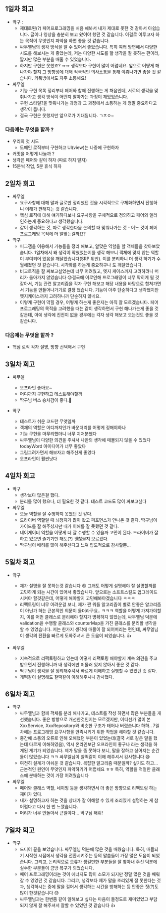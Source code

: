## 1일차 회고
- 딱구 : 
  - 제대로된(?) 페어프로그래밍을 처음 해봐서 내가 제대로 못한 것 같아서 아쉽습니다. 글이나 영상을 충분히 보고 왔어야 했던 것 같습니다. 이걸로 이루고자 하는 목적이 무엇인지 파악을 하면 좋을 것 같습니다.
  - 싸무엘님의 생각 방식을 알 수 있어서 좋았습니다. 특히 여러 방면에서 다양한 시도를 해보시는 게 좋았는데, 저는 다양한 시도를 할 생각을 잘 못하는 편이라, 짧지만 많은 부분을 배울 수 있었습니다. 
  - 하지만 구현은 못했죠? ㅠㅠ 생각보다 구현이 많이 어렵네요. 앞으로 어떻게 해나가야 할지 그 방향성에 대해 적극적인 의사소통을 통해 이뤄나가면 좋을 것 같습니다. 카톡방에서도 자주 소통해요!
- 싸무엘
  - 기능 구현 목록 정리부터 페어와 함께 진행하는 게 처음인데, 서로의 생각을 맞춰나가고 생각 방식이 어떤지 알아가는 과정이 재밌었습니다.
  - 구현 스타일?을 맞춰나가는 과정과 그 과정에서 소통하는 게 정말 중요하다고 생각이 듭니다.
  - 결국 구현은 못했지만 앞으로가 기대됩니다. ㄱㅈㅇ~

### 다음에는 무엇을 할까 ? 
- 우리의 첫 시도 
  - 도메인 로직부터 구현하고 UI(view)는 나중에 구현하자
- 커밋을 어떻게 나눌까 ? 
- 생각은 페어와 같이 하자 (따로 하지 말자)
- 15분씩 작업, 5분 휴식 하자

## 2일차 회고
- 싸무엘
  - 요구사항에 대해 말과 글로만 정리했던 것을 시각적으로 구체화하면서 진행하니 이해가 편해지는 것 같습니다.
  - 핵심 로직에 대해 얘기하다보니 요구사항을 구체적으로 정의하고 페어와 얼라인하는게 중요하다고 생각했습니다.
  - 같이 생각하는 것, 따로 생각한다음 논의할 때 맞춰나가는 것 - 어느 것이 페어 프로그래밍 목적에 더 알맞는걸까요?
- 딱구
  - 피그잼을 이용해서 기능들을 정리 해보고, 알맞은 역할을 할 객체들을 찾아보았습니다. 1일차에서 왜 생각이 막혔었는지를 생각 해보니 객체에 맞지 않는 역할이 부여되어 있음을 깨달았습니다(SRP 위반). 이를 분리하니 더 생각 하기가 수월해졌던 것 같습니다. 시각화를 하는게 중요하구나 도 깨달았습니다.
  - 비교로직을 잘 짜보고싶었는데 너무 어려웠고, 엣지 케이스까지 고려하려니 머리가 돌아가지 않았습니다 😓결국에 이로인해 프로그래밍이 너무 막히게 될 것 같아서, 기능 관련 알고리즘을 각자 구현 해보고 해당 내용을 바탕으로 합쳐가면서 기능을 만들어나가기로 결정 했습니다. 기능이 아주 단순하다고 생각했지만 엣지케이스까지 고려하니까 단순하지 않네요.
  - 이렇게 구현이 막힐 경우, 어떻게 하는게 좋은지는 아직 잘 모르겠습니다. 페어프로그래밍의 목적을 고려했을 때는 같이 생각하면서 구현 해나가는게 좋을 것 같은데, 아예 생각에 진전이 없을 경우에는 각자 생각 해보고 오는것도 좋을 것 같습니다.

### 다음에는 무엇을 할까 ?
- 핵심 로직 각자 설명, 방향 선택해서 구현

## 3일차 회고

- 싸무엘
  - 오프라인 좋아요~
  - 어디까지 구현하고 테스트해야할까
  - 딱구님 버스 승차감이 좋다.🚌

- 딱구 
  - 테스트가 쉬운 코드란 무엇일까
  - 객체의 역할은 어디까지인가 바운더리를 어떻게 정해야하나
  - 기능 구현을 마무리했더니 너무 지저분했다
  - 싸무엘님이 다양한 의견을 주셔서 나만의 생각에 매몰되지 않을 수 있었다 todayWord 아이디어가 너무 좋았다
  - 그림그려가면서 해보자고 해주신게 좋았다
  - 오프라인이 훨씬낫다


## 4일차 회고 
- 딱구
  - 생각보다 많은걸 했다. 
  - 분리를 많이 했으나, 더 필요한 것 같다. 테스트 코드도 많이 짜보고싶다 
- 싸무엘
  - 오늘 역할을 잘 수행하지 못했던 것 같다.
  - 드라이버 역할일 때 뇌정지가 많이 왔고 퍼포먼스가 안나온 것 같다. 딱구님이 가이드를 잘 해주셨지만 내가 이해를 잘 못했던 것 같다.
  - 네이게이터 역할을 어떻게 더 잘 수행할 수 있을까 고민이 된다. 드라이버가 잘하고 있으면 즐기기만 해도(?) 괜찮을지 모르겠다.
  - 딱구님이 배려를 많이 해주신다고 느껴 압도적으로 감사할뿐...


## 5일차 회고 
- 딱구
  - 제가 설명을 잘 못하는것 같습니다 😓 그래도 어떻게 설명해야 잘 설명할까를 고민하게 되는 시간이 있어서 좋았습니다. 앞으로는 소프트스킬도 업그레이드 시켜야 할것같은데, 어떻게 해야할지 고민해봐야겠습니다 ㅋㅋㅋ
  - 리팩토링이 너무 어려운걸 보니, 제가 짠 워들 알고리즘이 별로 안좋은 알고리즘이 아닌가 하는 근본적인 의문이 들더라구요.. ㅋㅋㅋ 역할을 어떻게 가져가야할지, 이를 어떤 클래스로 분리해야 할지가 명확하지 않았는데, 싸무엘님 덕분에 validation을 수행할 클래스와 counterMap을 가진 클래스를 분리할 생각을 할 수 있었습니다. 저는 한가지 생각에 매몰이 잘 되어버리는 편인데, 싸무엘님이 생각의 전환을 빠르게 도와주셔서 큰 도움이 되었습니다. 👍

- 싸무엘
  - 지속적으로 리팩토링하고 있는데 어떻게 리팩토링 해야할지 계속 의견을 주고받으면서 진행하니까 내 생각에만 머물러 있지 않아서 좋은 것 같다.
  - 딱구님이 생각을 잘 정리해주셔서 빠르게 이해하고 실행할 수 있었던 것 같다.
  - 개떡같이 설명해도 찰떡같이 이해해주시니 감사했다.


## 6일차 회고
- 딱구 
  - 싸무엘님과 함께 객체를 분리 해나가고, 테스트를 작성 하면서 많은 부분들을 개선했습니다. 좋은 방향으로 개선한것인지는 모르겠지만, 어디선가 많이 본 XxxService, XxxRepository와 비슷한 구조가 태어나 버렸습니다 하하.. 7일차에는 프로그래밍 요구사항을 만족시키기 위한 작업을 해야할 것 같습니다.   
  - 중간에 소통의 오류로 인해 오해했던 부분이 있었는데(결국 서로 같은 말을 했는데 다르게 이해하였음), 역시 온라인보단 오프라인이 좋구나 라는 생각을 하게된 계기가 되었습니다. 제가 말을 좀 못하다 보니, 말을 잘하고 싶어지는 순간들이 많았습니다 ㅋㅋ 싸무엘님이 찰떡같이 이해 해주셔서 감사합니다 😅
  - 여전히 설계가 아쉬운 것 같습니다. 복잡한 알고리즘 때문일까? 싶기도 하고... 근본적인 원인이 무엇인지 파악하기가 어렵네요 ㅎㅎ 특히, 역할을 적절한 클래스에 분배하는 것이 가장 어려웠습니다 
- 싸무엘
  - 페어와 클래스 역할, 네이밍 등을 생각하면서 더 좋은 방향으로 리팩토링 하는 재미가 있다.
  - 내가 설명하고자 하는 것을 상대가 잘 이해할 수 있게 조리있게 설명하는 게 참 어렵다고 다시 한 번 느꼈습니다.
  - 머리가 너무 안돌아서 큰일이다... 딱구님 해줘!


## 7일차 회고 
- 딱구 
  - 드디어 끝을 보았습니다. 싸무엘님 덕분에 많은 것을 배웠습니다. 특히, 매몰되기 시작한 시점에서 생각을 전환시켜주는 등의 말씀들이 가장 많은 도움이 되었습니다. 그리고, 논리적으로 오류가 생길만한 부분들을 잘 찾아내 주신 덕분에 실수한 부분들이 금방 복구가 되었습니다. 
  - 페어 프로그래밍이라는 것이 에너지도 많이 소모가 되지만 정말 많은 것을 배워갈 수 있었던 것 같습니다. 그리고, 생각보다 제가 말을 조리있게 잘 못한다는 것과, 생각하시는 중에 말을 걸어서 생각하는 시간을 방해하는 등 안좋은 짓(?)도 많이 한것같습니다 😓
  - 싸무엘님과는 한번쯤 같이 일해보고 싶다는 마음이 들정도로 재미있었고 부담되지 않게 잘 해주셔서 잘할 수 있었던 것 같습니다 👍